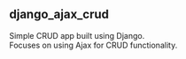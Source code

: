 ## django_ajax_crud

Simple CRUD app built using Django.<br>
Focuses on using Ajax for CRUD functionality.

